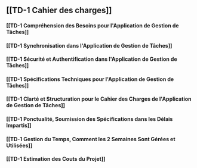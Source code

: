 ## [[TD-1 Cahier des charges]]
#### [[TD-1 Compréhension des Besoins pour l'Application de Gestion de Tâches]]

#### [[TD-1 Synchronisation dans l'Application de Gestion de Tâches]]
#### [[TD-1 Sécurité et Authentification dans l'Application de Gestion de Tâches]]
#### [[TD-1 Spécifications Techniques pour l'Application de Gestion de Tâches]]
#### [[TD-1 Clarté et Structuration pour le Cahier des Charges de l'Application de Gestion de Tâches]]
#### [[TD-1 Ponctualité, Soumission des Spécifications dans les Délais Impartis]]

#### [[TD-1 Gestion du Temps, Comment les 2 Semaines Sont Gérées et Utilisées]]
#### [[TD-1 Estimation des Couts du Projet]]
